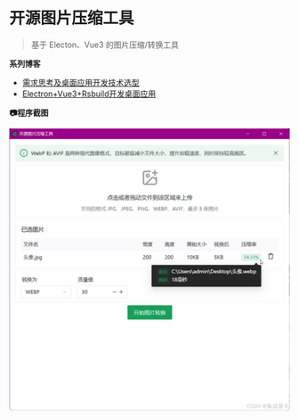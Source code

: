 # 开源图片压缩工具
> 基于 Electon、Vue3 的图片压缩/转换工具

**系列博客**

* [需求思考及桌面应用开发技术选型](https://blog.csdn.net/ssrc0604hx/article/details/148117181)
* [Electron+Vue3+Rsbuild开发桌面应用](https://blog.csdn.net/ssrc0604hx/article/details/148164531)

**📷程序截图**

![](./docs/imgs/home.png)
